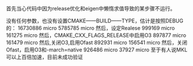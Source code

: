 首先当心代码中因为release优化和eigen中懒惰求值导致的某步骤不运行。

没有任何参数，也没有设置CMAKE——BUILD——TYPE，估计是按照DEBUG的：
16730886 micro
 5785785 micro
然后，设定Realese
999169 micro
161275 micro
然后，CMAKE_CXX_FLAGS_RELEASE中启用O3
897877 micro
161479 micro
然后,关闭O3,启用Ofast
892931 micro
156541 micro
然后，关闭Ofast，启用O3和-march=native
926486 micro
 37927 micro
至于有人说MKL可以上百倍加速，目前未成功验证